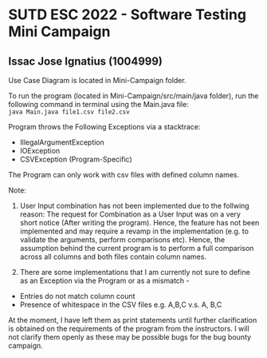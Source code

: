 # SUTD ESC 2022 - Software Testing Mini Campaign
## Issac Jose Ignatius (1004999)


Use Case Diagram is located in Mini-Campaign folder.

To run the program (located in Mini-Campaign/src/main/java folder), run the following command in terminal using the Main.java file: \
`java Main.java file1.csv file2.csv`

Program throws the Following Exceptions via a stacktrace:
- IllegalArgumentException
- IOException
- CSVException (Program-Specific)

The Program can only work with csv files with defined column names.

Note: 
1. User Input combination has not been implemented due to the follwing reason: The request for Combination as a User Input was on a very short notice (After writing the program). Hence, the feature has not been implemented and may require a revamp in the implementation (e.g. to validate the arguments, perform comparisons etc). Hence, the assumption behind the current program is to perform a full comparison across all columns and both files contain column names.

2. There are some implementations that I am currently not sure to define as an Exception via the Program or as a mismatch -
- Entries do not match column count
- Presence of whitespace in the CSV files e.g. A,B,C v.s. A, B,C

At the moment, I have left them as print statements until further clarification is obtained on the requirements of the program from the instructors. I will not clarify them openly as these may be possible bugs for the bug bounty campaign.
